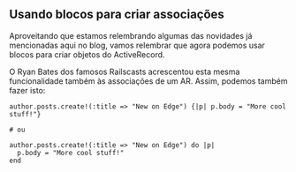 ## Usando blocos para criar associações

Aproveitando que estamos relembrando algumas das novidades já mencionadas aqui no blog, vamos relembrar que agora podemos usar blocos para criar objetos do ActiveRecord.

O Ryan Bates dos famosos Railscasts acrescentou esta mesma funcionalidade também às associações de um AR. Assim, podemos também fazer isto:

	author.posts.create!(:title => "New on Edge") {|p| p.body = "More cool stuff!"}

	# ou

	author.posts.create!(:title => "New on Edge") do |p|
	  p.body = "More cool stuff!"
	end
